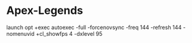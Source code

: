 # Apex-Legends


launch opt +exec autoexec -full -forcenovsync -freq 144 -refresh 144 -nomenuvid +cl_showfps 4 -dxlevel 95
